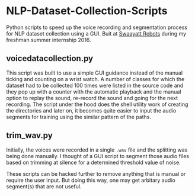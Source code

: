 # NLP-Dataset-Collection-Scripts
Python scripts to speed up the voice recording and segmentation process for NLP dataset collection using a GUI. Buit at [Swaayatt Robots](http://swaayatt-robots.com) during my freshman summer internship 2016.

## voicedatacollection.py
This script was built to use a simple GUI guidance instead of the manual ticking and counting on a wrist watch. A number of classes for which the dataset had to be collected 100 times were listed in the source code and they pop up with a counter with the automatic playback and the manual option to replay the sound, re-record the sound and going for the next recording. The script under the hood does the shell utility work of creating the directories and later on, it becomes quite easier to input the audio segments for training using the similar pattern of the paths.

## trim_wav.py
Initially, the voices were recorded in a single `.wav` file and the splitting was being done manually. I thought of a GUI script to segment those audio files based on trimming at silence for a determined threshold value of noise. 

These scripts can be hacked further to remove anything that is manual or require the user input. But doing this way, one may get arbitary audio segment(s) that are not useful. 
